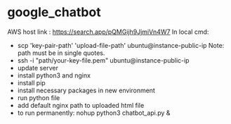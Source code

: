 # google_chatbot
AWS host link : https://search.app/pQMGijh9JjmiVn4W7
In local cmd:
* scp 'key-pair-path' 'upload-file-path' ubuntu@instance-public-ip  Note: path must be in single quotes.
* ssh -i "path/your-key-file.pem" ubuntu@instance-public-ip
* update server
* install python3 and nginx
* install pip
* install necessary packages in new environment
* run python file
* add default nginx path to uploaded html file
* to run permanently: nohup python3 chatbot_api.py &
